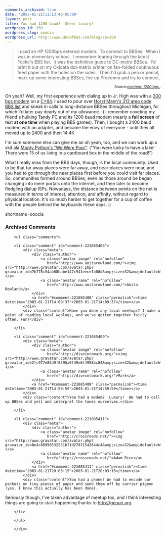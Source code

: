 ```yaml
---
comments_archived: true
date: '2003-01-21T11:13:46-05:00'
layout: post
title: You had 1200 baud?  Sheer luxury!
wordpress_id: 360
wordpress_slug: ooocia
wordpress_url: http://www.decafbad.com/blog/?p=360
---
```

<blockquote cite="http://postneo.com/2003/01/20.html#a1810">I used an HP 1200bps external modem.  To connect to BBSes.  When I was in elementary school.  I remember tearing through the latest Focke's BBS list.  It was the definitive guide to DC-metro BBSes.  I'd print it out on my Okidata dot-matrix printer on fan-folded continuous feed paper with the holes on the sides.  Then I'd grab a pen or pencil, mark up some interesting BBSes, fire up Procomm and try to connect. </blockquote><div class="credit" align="right"><small>Source:<cite><a href="http://postneo.com/2003/01/20.html#a1810">postneo: 1200 bps </a></cite>.</small></div>
<p>Oh yeah?  Well, my first experience with dialing up in Jr. High was with a <a href="http://www.zimmers.net/cbmpics/ouser2.html" target="_top">300 bps modem</a> on a <a href="http://www.zimmers.net/cbmpics/c64s.html" target="_top">C=64</a>.  I used to pour over <a href="http://www.uni-koeln.de/ftp/usenet/comp.archives/sites/bbs/horst-mann-bbs-list/" target="_top">Horst Mann's 313 area code BBS list</a> and sneak in calls to long-distance BBSes throughout Michigan, for which I'd later pay dearly out of my allowance.  :)  I remember coveting my friend's hulking Tandy PC and its 1200 baud modem (nearly a <strong>full screen</strong> of text <strong>at one time</strong> when playing BBS games).  Then, I bought a 2400 baud modem with an adapter, and became the envy of everyone - until they all moved up to 2400 and then 14.4K.</p>
<p>I'm sure someone else can give me an oh yeah, too, and we can work up a skit ala <a href="http://www.greenspun.com/bboard/q-and-a-fetch-msg.tcl?msg_id=003KZC" target="_top">Monty Python's "We Were Poor"</a>.  ("You were lucky to have a lake! There were 15 of us living in a cardboard box in the middle of the road!")</p>
<p>What I really miss from the BBS days, though, is the local community.  Used to be that far away places were far away, and near places were near, and you had to go through the near places first before you could visit far places.  So, communities formed around BBSes, even as those around be began changing into mere portals onto the internet, and then later to become fledgling dialup ISPs.  Nowadays, the distance between points on the net is measured in terms of interest, attention, and affinity, without regard to physical location.  It's so much harder to get together for a cup of coffee with the people behind the keyboards these days.  :)</p>
<!--more-->
shortname=ooocia

<div id="comments" class="comments archived-comments">
            <h3>Archived Comments</h3>
            
        <ul class="comments">
            
        <li class="comment" id="comment-221085408">
            <div class="meta">
                <div class="author">
                    <a class="avatar image" rel="nofollow" 
                       href="http://www.anitarowland.com/"><img src="http://www.gravatar.com/avatar.php?gravatar_id=7b778c54ab68babe147c941eece1b00d&amp;size=32&amp;default=http://mediacdn.disqus.com/1320279820/images/noavatar32.png"/></a>
                    <a class="avatar name" rel="nofollow" 
                       href="http://www.anitarowland.com/">Anita Rowland</a>
                </div>
                <a href="#comment-221085408" class="permalink"><time datetime="2003-01-21T14:09:37">2003-01-21T14:09:37</time></a>
            </div>
            <div class="content">Have you done any local meetups? I make a point of reading local weblogs, and we've gotten together fairly often. Fun!</div>
            
        </li>
    
        <li class="comment" id="comment-221085409">
            <div class="meta">
                <div class="author">
                    <a class="avatar image" rel="nofollow" 
                       href="http://diveintomark.org/"><img src="http://www.gravatar.com/avatar.php?gravatar_id=2fc977e82d9f8395a0f49e6f4958bc84&amp;size=32&amp;default=http://mediacdn.disqus.com/1320279820/images/noavatar32.png"/></a>
                    <a class="avatar name" rel="nofollow" 
                       href="http://diveintomark.org/">Mark</a>
                </div>
                <a href="#comment-221085409" class="permalink"><time datetime="2003-01-21T14:59:59">2003-01-21T14:59:59</time></a>
            </div>
            <div class="content">You had a modem?  Luxury!  We had to call up BBSes and yell and interpret the tones ourselves.</div>
            
        </li>
    
        <li class="comment" id="comment-221085411">
            <div class="meta">
                <div class="author">
                    <a class="avatar image" rel="nofollow" 
                       href="http://crossroads.net/"><img src="http://www.gravatar.com/avatar.php?gravatar_id=8e4c88950532251bf1d27871542644c4&amp;size=32&amp;default=http://mediacdn.disqus.com/1320279820/images/noavatar32.png"/></a>
                    <a class="avatar name" rel="nofollow" 
                       href="http://crossroads.net/">Adam Rice</a>
                </div>
                <a href="#comment-221085411" class="permalink"><time datetime="2003-01-21T20:03:15">2003-01-21T20:03:15</time></a>
            </div>
            <div class="content">You had a phone? We had to encode our packets on tiny pieces of paper and send them off by carrier pigeon (yes, I know this actually has been done).

Seriously though, I've taken advantage of meetup too, and I think interesting things are going to start happening thanks to http://geourl.org</div>
            
        </li>
    
        </ul>
    
        </div>
    